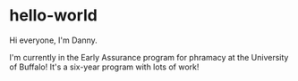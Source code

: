 # hello-world

Hi everyone, I'm Danny.

I'm currently in the Early Assurance program for phramacy at the University of Buffalo! It's a six-year program with lots of work!
